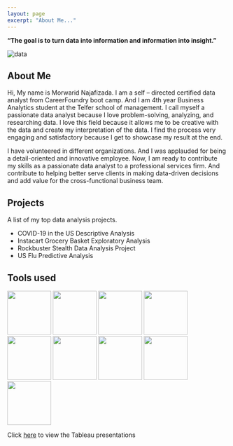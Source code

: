 ```yaml
---
layout: page
excerpt: "About Me..."
---
```


__“The goal is to turn data into information and information into insight.”__ 

![data](https://morwarid1.github.io/images/data-analytics.jpg)


## About Me
Hi, My name is Morwarid Najafizada. I am a self – directed certified data analyst from CareerFoundry boot camp. And I am 4th year Business Analytics student at the Telfer school of management. I call myself a passionate data analyst because I love problem-solving, analyzing, and researching data. I love this field because it allows me to be creative with the data and create my interpretation of the data. I find the process very engaging and satisfactory because I get to showcase my result at the end.

I have volunteered in different organizations. And I was applauded for being a detail-oriented and innovative employee. Now, I am ready to contribute my skills as a passionate data analyst to a professional services firm. And contribute to helping better serve clients in making data-driven decisions and add value for the cross-functional business team.


## Projects
A list of my top data analysis projects. 

- COVID-19 in the US Descriptive Analysis
- Instacart Grocery Basket Exploratory Analysis 
- Rockbuster Stealth Data Analysis Project
- US Flu Predictive Analysis

## Tools used 

<img src="https://morwarid1.github.io/images/Tools/Anaconda.png" width="100">
<img src="https://morwarid1.github.io/images/Tools/DB-Visualizer.png" width="100">
<img src="https://morwarid1.github.io/images/Tools/Microsoft-Excel.png" width="100">
<img src="https://morwarid1.github.io/images/Tools/Microsoft-Powerpoint.png" width="100">
<img src="https://morwarid1.github.io/images/Tools/pgAdmin4.png" width="100">
<img src="https://morwarid1.github.io/images/Tools/Python.png" width="100">
<img src="https://morwarid1.github.io/images/Tools/Tableau.png" width="100">
<img src="https://morwarid1.github.io/images/Tools/Pandas.png" width="100">
<img src="https://morwarid1.github.io/images/Tools/Jupyter-Notebook.png" width="100">






Click [here](https://public.tableau.com/profile/morwarid.najafizada#!/) to view the Tableau presentations
